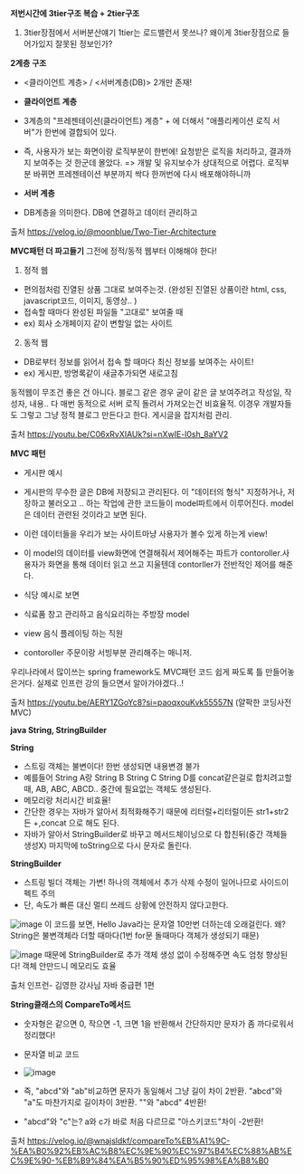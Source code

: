 **저번시간에 3tier구조 복습 + 2tier구조**
1. 3tier장점에서 서버분산얘기 1tier는 로드밸런서 못쓰나? 왜이게 3tier장점으로 들어가있지 잘못된 정보인가?
   

**2계층 구조**
- <클라이언트 계층> / <서버계층(DB)> 2개만 존재!
- **클라이언트 계층**
- 3계층의 "프레젠테이션(클라이언트) 계층" + 에 더해서 "애플리케이션 로직 서버"가 한번에 결합되어 있다.
- 즉, 사용자가 보는 화면이랑 로직부분이 한번에! 요청받은 로직을 처리하고, 결과까지 보여주는 것 한군데 몰았다.
=> 개발 및 유지보수가 상대적으로 어렵다. 로직부분 바뀌면 프레젠테이션 부분까지 싹다 한꺼번에 다시 배포해야하니까

- **서버 계층**
- DB계층을 의미한다. DB에 연결하고 데이터 관리하고

출처
https://velog.io/@moonblue/Two-Tier-Architecture


**MVC패턴 더 파고들기**
그전에 정적/동적 웹부터 이해해야 한다!
1. 정적 웹
- 편의점처럼 진열된 상품 그대로 보여주는것. (완성된 진열된 상품이란 html, css, javascript코드, 이미지, 동영상.. )
- 접속할 때마다 완성된 파일들 "고대로" 보여줄 때
- ex) 회사 소개페이지 같이 변할일 없는 사이트

2. 동적 웹
- DB로부터 정보를 읽어서 접속 할 때마다 최신 정보를 보여주는 사이트!
- ex) 게시판, 방명록같이 새글추가되면 새로고침

동적웹이 무조건 좋은 건 아니다. 블로그 같은 경우 굳이 같은 글 보여주려고 작성일, 작성자, 내용.. 다 매번 동적으로 서버 로직 돌려서 가져오는건 비효율적. 이경우 개발자들도 그렇고 그냥 정적 블로그 만든다고 한다. 게시글을 잡지처럼 관리.

출처
https://youtu.be/C06xRvXIAUk?si=nXwIE-l0sh_8aYV2


**MVC 패턴**
- 게시판 예시
- 게시판의 무수한 글은 DB에 저장되고 관리된다. 이 "데이터의 형식" 지정하거나, 저장하고 불러오고 .. 하는 작업에 관한 코드들이 model파트에서 이루어진다. model은 데이터 관련된 것이라고 보면 된다.
- 이런 데이터들을 우리가 보는 사이트마냥 사용자가 볼수 있게 하는게 view!
- 이 model의 데이터를 view화면에 연결해줘서 제어해주는 파트가 contoroller.사용자가 화면을 통해 데이터 읽고 쓰고 지울텐데 contorller가 전반적인 제어를 해준다.

- 식당 예시로 보면
- 식료품 창고 관리하고 음식요리하는 주방장 model
- view 음식 플레이팅 하는 직원
- contoroller 주문이랑 서빙부분 관리해주는 매니저.

우리나라에서 많이쓰는 spring framework도 MVC패턴 코드 쉽게 짜도록 틀 만들어놓은거다.
실제로 인프런 강의 들으면서 알아가야겠다..!

출처
https://youtu.be/AERY1ZGoYc8?si=paoqxouKvk55557N (얄팍한 코딩사전 MVC)



**java String, StringBuilder**

**String**
- 스트링 객체는 불변이다! 한번 생성되면 내용변경 불가
- 예를들어 String A랑 String B String C String D를 concat같은걸로 합치려고할 때, AB, ABC, ABCD.. 중간에 필요없는 객체도 생성된다.
- 메모리랑 처리시간 비효율!
- 간단한 경우는 자바가 알아서 최적화해주기 때문에 리터럴+리터럴이든 str1+str2든 +,concat 으로 해도 된다.
- 자바가 알아서 StringBuilder로 바꾸고 메서드체이닝으로 다 합친뒤(중간 객체들 생성X) 마지막에 toString으로 다시 문자로 돌린다.

**StringBuilder**
- 스트링 빌더 객체는 가변! 하나의 객체에서 추가 삭제 수정이 일어나므로 사이드이펙트 주의
- 단, 속도가 빠른 대신 멀티 쓰레드 상황에 안전하지 않다고한다.

![image](https://github.com/ws1811/cs-study/assets/117894789/66de034b-d3a9-4299-a2d6-68fbc0355469)
이 코드를 보면, Hello Java라는 문자열 10만번 더하는데 오래걸린다. 왜? String은 불변객체라 더할 때마다(1번 for문 돌때마다 객체가 생성되기 때문)

![image](https://github.com/ws1811/cs-study/assets/117894789/4fd301a7-35a3-41de-884f-171dc002e612)
때문에 StringBuilder로 추가 객체 생성 없이 수정해주면 속도 엄청 향상된다! 객체 안만드니 메모리도 효율



출처
인프런- 김영한 강사님 자바 중급편 1편


**String클래스의 CompareTo메서드**
- 숫자형은 같으면 0, 작으면 -1, 크면 1을 반환해서 간단하지만 문자가 좀 까다로워서 정리했다!
- 문자열 비교 코드
- ![image](https://github.com/ws1811/cs-study/assets/117894789/c8e9bcbd-cd07-4f56-ab51-29262eb2dca6)

- 즉, "abcd"와 "ab"비교하면  문자가 동일해서 그냥 길이 차이 2반환.
"abcd"와 "a"도 마찬가지로 길이차이 3반환. ""와 "abcd" 4반환!
- "abcd"와 "c"는? a와 c가 바로 처음 다르므로 "아스키코드"차이 -2반환!

출처
https://velog.io/@wnajsldkf/compareTo%EB%A1%9C-%EA%B0%92%EB%AC%B8%EC%9E%90%EC%97%B4%EC%88%AB%EC%9E%90-%EB%B9%84%EA%B5%90%ED%95%98%EA%B8%B0

